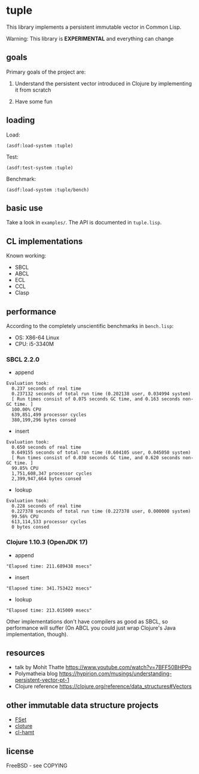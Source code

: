 # tuple

This library implements a persistent immutable vector in Common Lisp.

Warning: This library is __EXPERIMENTAL__ and everything can change

## goals

Primary goals of the project are:

1. Understand the persistent vector introduced in Clojure by implementing it from scratch

2. Have some fun

## loading

Load:

```
(asdf:load-system :tuple)
```

Test:

```
(asdf:test-system :tuple)
```

Benchmark:

```
(asdf:load-system :tuple/bench)
```

## basic use

Take a look in `examples/`. The API is documented in `tuple.lisp`.

## CL implementations

Known working:
 - SBCL
 - ABCL
 - ECL
 - CCL
 - Clasp

## performance

According to the completely unscientific benchmarks in `bench.lisp`:

- OS: X86-64 Linux
- CPU: i5-3340M

### SBCL 2.2.0

- append
```
Evaluation took:
  0.237 seconds of real time
  0.237132 seconds of total run time (0.202138 user, 0.034994 system)
  [ Run times consist of 0.075 seconds GC time, and 0.163 seconds non-GC time. ]
  100.00% CPU
  639,851,499 processor cycles
  380,199,296 bytes consed
```

- insert
```
Evaluation took:
  0.650 seconds of real time
  0.649155 seconds of total run time (0.604105 user, 0.045050 system)
  [ Run times consist of 0.030 seconds GC time, and 0.620 seconds non-GC time. ]
  99.85% CPU
  1,751,608,347 processor cycles
  2,399,947,664 bytes consed
```

- lookup
```
Evaluation took:
  0.228 seconds of real time
  0.227378 seconds of total run time (0.227378 user, 0.000000 system)
  99.56% CPU
  613,114,533 processor cycles
  0 bytes consed
```

### Clojure 1.10.3 (OpenJDK 17)

- append
```
"Elapsed time: 211.689438 msecs"
```

- insert
```
"Elapsed time: 341.753422 msecs"
```

- lookup
```
"Elapsed time: 213.015009 msecs"
```

Other implementations don't have compilers as good as SBCL, so
performance will suffer (On ABCL you could just wrap Clojure's Java
implementation, though).

## resources

- talk by Mohit Thatte https://www.youtube.com/watch?v=7BFF50BHPPo
- Polymatheia blog https://hypirion.com/musings/understanding-persistent-vector-pt-1
- Clojure reference https://clojure.org/reference/data_structures#Vectors

## other immutable data structure projects

- [FSet](https://github.com/slburson/fset)
- [cloture](https://github.com/ruricolist/cloture)
- [cl-hamt](https://github.com/danshapero/cl-hamt)

## license

FreeBSD - see COPYING
